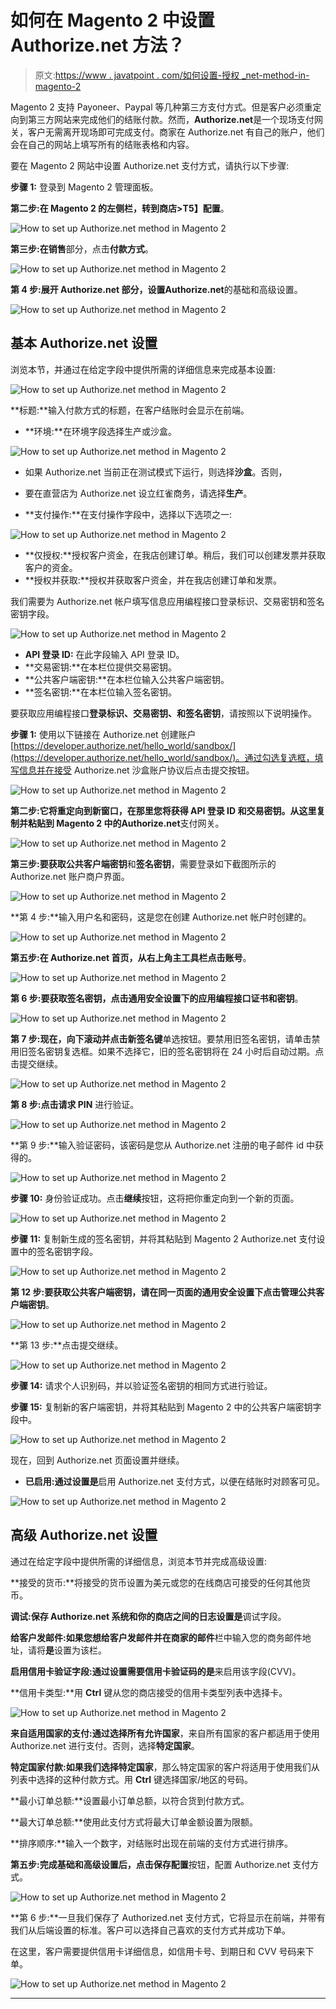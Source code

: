 # 如何在 Magento 2 中设置 Authorize.net 方法？

> 原文:[https://www . javatpoint . com/如何设置-授权 _net-method-in-magento-2](https://www.javatpoint.com/how-to-set-up-authorize_net-method-in-magento-2)

Magento 2 支持 Payoneer、Paypal 等几种第三方支付方式。但是客户必须重定向到第三方网站来完成他们的结账付款。然而，**Authorize.net**是一个现场支付网关，客户无需离开现场即可完成支付。商家在 Authorize.net 有自己的账户，他们会在自己的网站上填写所有的结账表格和内容。

要在 Magento 2 网站中设置 Authorize.net 支付方式，请执行以下步骤:

**步骤 1:** 登录到 Magento 2 管理面板。

**第二步:**在 Magento 2 的左侧栏，转到**商店>T5】配置**。

![How to set up Authorize.net method in Magento 2](../Images/aff8faeebdb9febc78299323638c1a47.png)

**第三步:**在**销售**部分，点击**付款方式**。

![How to set up Authorize.net method in Magento 2](../Images/4af7b5b3135e655ab0b49e069bf60fef.png)

**第 4 步:**展开 Authorize.net 部分，设置**Authorize.net**的基础和高级设置。

![How to set up Authorize.net method in Magento 2](../Images/27d64f3b6785b6424befee0dabe6fcf8.png)

## 基本 Authorize.net 设置

浏览本节，并通过在给定字段中提供所需的详细信息来完成基本设置:

![How to set up Authorize.net method in Magento 2](../Images/af1d3c72e25722e2a5f90753541f527e.png)

**标题:**输入付款方式的标题，在客户结账时会显示在前端。

*   **环境:**在环境字段选择生产或沙盒。

![How to set up Authorize.net method in Magento 2](../Images/e35c723eff48f7498b3cd753a13f57a9.png)

*   如果 Authorize.net 当前正在测试模式下运行，则选择**沙盒**。否则，
*   要在直营店为 Authorize.net 设立红雀商务，请选择**生产**。

*   **支付操作:**在支付操作字段中，选择以下选项之一:

![How to set up Authorize.net method in Magento 2](../Images/5022eb1222d0a804f0cd22453353c03a.png)

*   **仅授权:**授权客户资金，在我店创建订单。稍后，我们可以创建发票并获取客户的资金。
*   **授权并获取:**授权并获取客户资金，并在我店创建订单和发票。

我们需要为 Authorize.net 帐户填写信息应用编程接口登录标识、交易密钥和签名密钥字段。

![How to set up Authorize.net method in Magento 2](../Images/b027bfce1e9908c699b06b66814b501a.png)

*   **API 登录 ID:** 在此字段输入 API 登录 ID。
*   **交易密钥:**在本栏位提供交易密钥。
*   **公共客户端密钥:**在本栏位输入公共客户端密钥。
*   **签名密钥:**在本栏位输入签名密钥。

要获取应用编程接口**登录标识、交易密钥、**和**签名密钥**，请按照以下说明操作。

**步骤 1:** 使用以下链接在 Authorize.net 创建账户[https://developer.authorize.net/hello_world/sandbox/](https://developer.authorize.net/hello_world/sandbox/)。通过勾选复选框，填写信息并在接受 Authorize.net 沙盒账户协议后点击提交按钮。

![How to set up Authorize.net method in Magento 2](../Images/aa765bf4346452e87f7ce9da82a9ceac.png)

**第二步:**它将重定向到新窗口，在那里您将获得 API 登录 ID 和交易密钥。从这里复制并粘贴到 Magento 2 中的**Authorize.net**支付网关。

![How to set up Authorize.net method in Magento 2](../Images/c5ab72d5f32594f3b90b398e56100ecf.png)

**第三步:**要获取**公共客户端密钥**和**签名密钥**，需要登录如下截图所示的 Authorize.net 账户商户界面。

![How to set up Authorize.net method in Magento 2](../Images/97097ad561bb9a9b513d837679d15632.png)

**第 4 步:**输入用户名和密码，这是您在创建 Authorize.net 帐户时创建的。

![How to set up Authorize.net method in Magento 2](../Images/91ed777eb502db012a3f44cb557b8575.png)

**第五步:**在 Authorize.net 首页，从右上角主工具栏点击**账号**。

![How to set up Authorize.net method in Magento 2](../Images/3c3bef4f8f09c4c93b60ff65f0c0ef15.png)

**第 6 步:**要获取签名密钥，点击通用安全设置下的**应用编程接口证书和密钥**。

![How to set up Authorize.net method in Magento 2](../Images/327d4c50597dd63996539ca3ef7173b8.png)

**第 7 步:**现在，向下滚动并点击**新签名键**单选按钮。要禁用旧签名密钥，请单击禁用旧签名密钥复选框。如果不选择它，旧的签名密钥将在 24 小时后自动过期。点击提交继续。

![How to set up Authorize.net method in Magento 2](../Images/f28b59dc9124cdda60f6aee6e7b7847e.png)

**第 8 步:**点击**请求 PIN** 进行验证。

![How to set up Authorize.net method in Magento 2](../Images/430eff23aedb12669cc2df6680ada130.png)

**第 9 步:**输入验证密码，该密码是您从 Authorize.net 注册的电子邮件 id 中获得的。

![How to set up Authorize.net method in Magento 2](../Images/6d5fe26c895299e9b6a0bf09f125831e.png)

**步骤 10:** 身份验证成功。点击**继续**按钮，这将把你重定向到一个新的页面。

![How to set up Authorize.net method in Magento 2](../Images/25a18a1f2bf2dff5ecaf60420dee5ac7.png)

**步骤 11:** 复制新生成的签名密钥，并将其粘贴到 Magento 2 Authorize.net 支付设置中的签名密钥字段。

![How to set up Authorize.net method in Magento 2](../Images/5672c117d21a83da044c593d26aaf4b9.png)

**第 12 步:**要获取公共客户端密钥，请在同一页面的通用安全设置下点击**管理公共客户端密钥**。

![How to set up Authorize.net method in Magento 2](../Images/443ab5520cd0cd78a5f11b6bf63f6a3d.png)

**第 13 步:**点击提交继续。

![How to set up Authorize.net method in Magento 2](../Images/e0eab19ee91bac6fb0c430c3869979b6.png)

**步骤 14:** 请求个人识别码，并以验证签名密钥的相同方式进行验证。

**步骤 15:** 复制新的客户端密钥，并将其粘贴到 Magento 2 中的公共客户端密钥字段中。

![How to set up Authorize.net method in Magento 2](../Images/181cd968de98104ea941c48a305b727c.png)

现在，回到 Authorize.net 页面设置并继续。

*   **已启用:**通过设置**是**启用 Authorize.net 支付方式，以便在结账时对顾客可见。

![How to set up Authorize.net method in Magento 2](../Images/e52f6532ce02760ce7ae3ee4382e942d.png)

## 高级 Authorize.net 设置

通过在给定字段中提供所需的详细信息，浏览本节并完成高级设置:

**接受的货币:**将接受的货币设置为美元或您的在线商店可接受的任何其他货币。

**调试:**保存 Authorize.net 系统和你的商店之间的日志设置**是**调试字段。

**给客户发邮件:**如果您想给客户发邮件并在**商家的邮件**栏中输入您的商务邮件地址，请将**是**设置为该栏。

**启用信用卡验证字段:**通过设置需要信用卡验证码的**是**来启用该字段(CVV)。

**信用卡类型:**用 **Ctrl** 键从您的商店接受的信用卡类型列表中选择卡。

![How to set up Authorize.net method in Magento 2](../Images/28983786945284cec552dc836e1e782f.png)

**来自适用国家的支付:**通过选择**所有允许国家**，来自所有国家的客户都适用于使用 Authorize.net 进行支付。否则，选择**特定国家**。

**特定国家付款:**如果我们选择**特定国家**，那么特定国家的客户将适用于使用我们从列表中选择的这种付款方式。用 **Ctrl** 键选择国家/地区的号码。

**最小订单总额:**设置最小订单总额，以符合货到付款方式。

**最大订单总额:**使用此支付方式将最大订单金额设置为限额。

**排序顺序:**输入一个数字，对结账时出现在前端的支付方式进行排序。

**第五步:**完成基础和高级设置后，点击**保存配置**按钮，配置 Authorize.net 支付方式。

![How to set up Authorize.net method in Magento 2](../Images/91f575c17628bca04b9511363f69642d.png)

**第 6 步:**一旦我们保存了 Authorized.net 支付方式，它将显示在前端，并带有我们从后端设置的标准。客户可以选择自己喜欢的支付方式并成功下单。

在这里，客户需要提供信用卡详细信息，如信用卡号、到期日和 CVV 号码来下单。

![How to set up Authorize.net method in Magento 2](../Images/1d7b1770282041a44d304dcf3ac6e544.png)

* * *